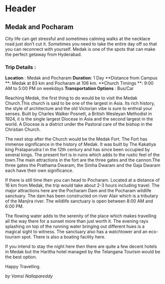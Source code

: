 <!-- TITLE: Medakandpocharam -->
<!-- SUBTITLE: A quick summary of Medakandpocharam -->

# Header
 ## Medak and Pocharam
 
City life can get stressful and sometimes calming walks at the necklace road just don’t cut it. Sometimes you need to take the entire day off so that you can reconnect with yourself. Medak is one of the spots that can make the perfect getaway from Hyderabad.

### Trip Details :
**Location** :  Medak and Pocharam
**Duration**: 1 Day
**Distance from Campus **: Medak at 83 km and Pocharam at 106 km.
**Church Timings **: 9:00 AM to 5:00 PM on weekdays
**Transportation Options** : Bus/Car

Reaching Medak, the first thing to do would be to visit the Medak Church.This church is said to be one of the largest in Asia. Its rich history, the style of architecture and the old Victorian vibe is sure to enthral your senses. Built by Charles Walker Posnett, a British Wesleyan Methodist in 1924, it is the single largest Diocese in Asia and the second largest in the world. A Diocese is a district under the Pastoral care of the bishop in the Christian Church.
 


The next stop after the Church would be the Medak Fort. The Fort has immense significance in the history of Medak. It was built by The Kakatiya king Prataparudra I in the 12th century and has since been occupied by several kings. The present fort is in ruins which adds to the rustic feel of the town.The main attractions in the fort are the three gates and the cannon.The three gates the Prathama Dwaram, the Simha Dwaram and the Gaja Dwaram each have their own significance.

If there is still time then you can head to Pocharam. Located at a distance of 16 km from Medak, the trip would take about 2-3 hours including travel. The major attractions here are the Pocharam Dam and the Pocharam wildlife sanctuary. The dam has been constructed on river Alair which is a tributary of the Manjira river. The wildlife sanctuary is open between 8:00 AM and 6:00 PM.

The flowing water adds to the serenity of the place which makes travelling all the way there for a sunset more than just worth it. The evening rays splashing on top of the running water bringing out different hues is a magical sight to witness. The sanctuary also has a watchtower and an eco-tourism spot. There is also a boating facility here. 

If you intend to stay the night here then there are quite a few decent hotels in Medak but the Haritha hotel managed by the Telangana Tourism would be the best option. 

Happy Travelling. 
 
*by Vamsi Nallapareddy*

 



